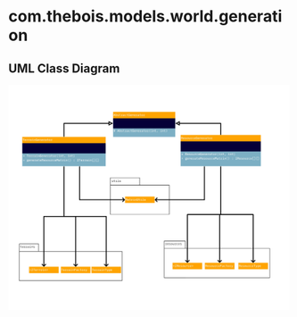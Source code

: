 # com.thebois.models.world.generation

## UML Class Diagram

![com.thebois.models.world.generation](./../../../../../../../../documents/diagrams/com.thebois.models.world.generation.jpg "com.thebois.models.world.generation")
